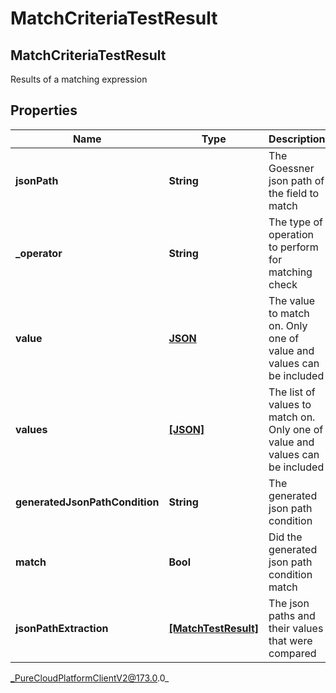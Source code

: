 # MatchCriteriaTestResult

## MatchCriteriaTestResult
Results of a matching expression

## Properties

|Name | Type | Description | Notes|
|------------ | ------------- | ------------- | -------------|
| **jsonPath** | **String** | The Goessner json path of the field to match | [optional] |
| **_operator** | **String** | The type of operation to perform for matching check | [optional] |
| **value** | [**JSON**](JSON) | The value to match on. Only one of value and values can be included | [optional] |
| **values** | [**[JSON]**]([null]) | The list of values to match on. Only one of value and values can be included | [optional] |
| **generatedJsonPathCondition** | **String** | The generated json path condition | [optional] |
| **match** | **Bool** | Did the generated json path condition match | [optional] |
| **jsonPathExtraction** | [**[MatchTestResult]**]([MatchTestResult]) | The json paths and their values that were compared | [optional] |



_PureCloudPlatformClientV2@173.0.0_
